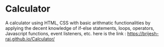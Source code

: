 # Calculator
A calculator using HTML, CSS with basic arithmatic functionalities by applying the decent knowledge of if-else statements, loops, operators, Javascript functions, event listeners, etc.
here is the link : https://brijesh-rai.github.io/Calculator/
